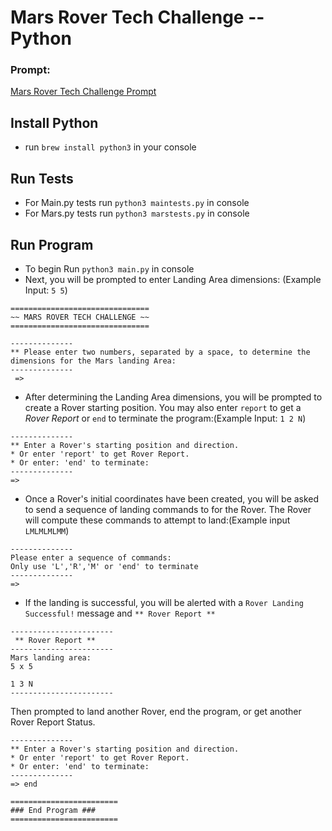 # Mars Rover Tech Challenge -- Python
  ### Prompt: 
  [Mars Rover Tech Challenge Prompt](https://code.google.com/archive/p/marsrovertechchallenge/)  

  ## Install Python
  * run `brew install python3` in your console

  ## Run Tests
  * For Main.py tests run `python3 maintests.py` in console
  * For Mars.py tests run `python3 marstests.py` in console

  ## Run Program
  * To begin Run `python3 main.py` in console
  * Next, you will be prompted to enter Landing Area dimensions: (Example Input: `5 5`)
```
===============================
~~ MARS ROVER TECH CHALLENGE ~~
===============================

--------------
** Please enter two numbers, separated by a space, to determine the dimensions for the Mars landing Area:
--------------
 =>
 ```
  * After determining the Landing Area dimensions, you will be prompted to create a Rover starting position. You may also enter `report` to get a *Rover Report* or `end` to terminate the program:(Example Input: `1 2 N`) 
 ```
 --------------
 ** Enter a Rover's starting position and direction.
* Or enter 'report' to get Rover Report.
* Or enter: 'end' to terminate:
--------------
=>
 ```
* Once a Rover's initial coordinates have been created, you will be asked to send a sequence of landing commands to for the Rover. The Rover will compute these commands to attempt to land:(Example input `LMLMLMLMM`)
```
--------------
Please enter a sequence of commands:
Only use 'L','R','M' or 'end' to terminate
--------------
=>
```
* If the landing is successful, you will be alerted with a `Rover Landing Successful!` message and `** Rover Report **`

```
-----------------------
 ** Rover Report **
-----------------------
Mars landing area:
5 x 5

1 3 N
-----------------------
```
Then prompted to land another Rover, end the program, or get another Rover Report Status.

```
--------------
** Enter a Rover's starting position and direction.
* Or enter 'report' to get Rover Report.
* Or enter: 'end' to terminate:
--------------
=> end

========================
### End Program ###
========================
```


  